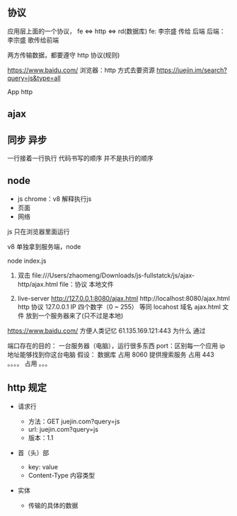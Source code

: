 ## 协议
应用层上面的一个协议，
fe  <=>   http  <=>  rd(数据库)
fe: 李宗盛 传给 后端
后端：李宗盛 歌传给前端

两方传输数据，都要遵守 http 协议(规则)

https://www.baidu.com/  浏览器：http 方式去要资源
https://juejin.im/search?query=js&type=all

App  http


## ajax

## 同步 异步
一行接着一行执行
代码书写的顺序 并不是执行的顺序


## node
- js   chrome：v8 解释执行js
- 页面
- 网络
  
js 只在浏览器里面运行

v8 单独拿到服务端，node
<!-- 用 node 解释执行 js-->
node index.js

1. 双击
file:///Users/zhaomeng/Downloads/js-fullstatck/js/ajax-http/ajax.html
file：协议
本地文件

2. live-server
http://127.0.0.1:8080/ajax.html
http://localhost:8080/ajax.html
http 协议
127.0.0.1 IP 四个数字（0 ~ 255）
等同
locahost  域名
ajax.html 文件 放到一个服务器来了(只不过是本地)

https://www.baidu.com/   方便人类记忆
61.135.169.121:443
为什么 通过 

端口存在的目的：
一台服务器（电脑），运行很多东西 
port：区别每一个应用
ip地址能够找到你这台电脑
假设：
数据库 占用 8060
提供搜索服务 占用 443
。。。。     占用 。。。


## http 规定
- 请求行
  - 方法：GET juejin.com?query=js
  - url: juejin.com?query=js
  - 版本：1.1

- 首（头）部
  - key: value
  - Content-Type 内容类型

- 实体
  - 传输的具体的数据
